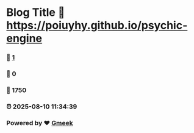 # Blog Title :link: https://poiuyhy.github.io/psychic-engine 
### :page_facing_up: [1](https://poiuyhy.github.io/psychic-engine/tag.html) 
### :speech_balloon: 0 
### :hibiscus: 1750 
### :alarm_clock: 2025-08-10 11:34:39 
### Powered by :heart: [Gmeek](https://github.com/Meekdai/Gmeek)
